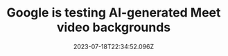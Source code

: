 ---
external: true
url: https://www.theverge.com/2023/7/18/23799459/google-meet-ai-generated-videoconferencing-background-image
title: Google is testing AI-generated Meet video backgrounds
description: Type an AI prompt for ‘Luxurious living room interior,’ and suddenly, you’re video calling from a new tax bracket.
date: 2023-07-18T22:34:52.096Z
icon: https://superb-rose-sheep.faviconkit.com/theverge.com/32
source: The Verge
---
